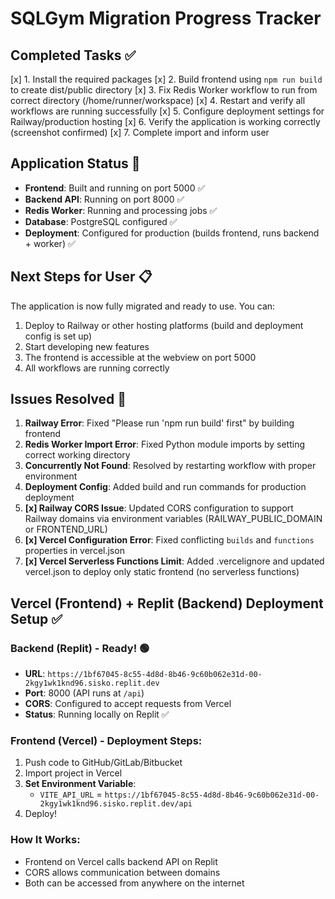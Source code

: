 # SQLGym Migration Progress Tracker

## Completed Tasks ✅

[x] 1. Install the required packages
[x] 2. Build frontend using `npm run build` to create dist/public directory
[x] 3. Fix Redis Worker workflow to run from correct directory (/home/runner/workspace)
[x] 4. Restart and verify all workflows are running successfully
[x] 5. Configure deployment settings for Railway/production hosting
[x] 6. Verify the application is working correctly (screenshot confirmed)
[x] 7. Complete import and inform user

## Application Status 🚀

- **Frontend**: Built and running on port 5000 ✅
- **Backend API**: Running on port 8000 ✅
- **Redis Worker**: Running and processing jobs ✅
- **Database**: PostgreSQL configured ✅
- **Deployment**: Configured for production (builds frontend, runs backend + worker) ✅

## Next Steps for User 📋

The application is now fully migrated and ready to use. You can:
1. Deploy to Railway or other hosting platforms (build and deployment config is set up)
2. Start developing new features
3. The frontend is accessible at the webview on port 5000
4. All workflows are running correctly

## Issues Resolved 🔧

1. **Railway Error**: Fixed "Please run 'npm run build' first" by building frontend
2. **Redis Worker Import Error**: Fixed Python module imports by setting correct working directory
3. **Concurrently Not Found**: Resolved by restarting workflow with proper environment
4. **Deployment Config**: Added build and run commands for production deployment
5. **[x] Railway CORS Issue**: Updated CORS configuration to support Railway domains via environment variables (RAILWAY_PUBLIC_DOMAIN or FRONTEND_URL)
6. **[x] Vercel Configuration Error**: Fixed conflicting `builds` and `functions` properties in vercel.json
7. **[x] Vercel Serverless Functions Limit**: Added .vercelignore and updated vercel.json to deploy only static frontend (no serverless functions)

## Vercel (Frontend) + Replit (Backend) Deployment Setup ✅

### Backend (Replit) - Ready! 🟢
- **URL**: `https://1bf67045-8c55-4d8d-8b46-9c60b062e31d-00-2kgy1wk1knd96.sisko.replit.dev`
- **Port**: 8000 (API runs at `/api`)
- **CORS**: Configured to accept requests from Vercel
- **Status**: Running locally on Replit ✅

### Frontend (Vercel) - Deployment Steps:
1. Push code to GitHub/GitLab/Bitbucket
2. Import project in Vercel
3. **Set Environment Variable**:
   - `VITE_API_URL` = `https://1bf67045-8c55-4d8d-8b46-9c60b062e31d-00-2kgy1wk1knd96.sisko.replit.dev/api`
4. Deploy!

### How It Works:
- Frontend on Vercel calls backend API on Replit
- CORS allows communication between domains
- Both can be accessed from anywhere on the internet
